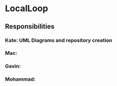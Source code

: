 # LocalLoop
## Responsibilities
### Kate: UML Diagrams and repository creation
### Mac:
### Gavin: 
### Mohammad: 